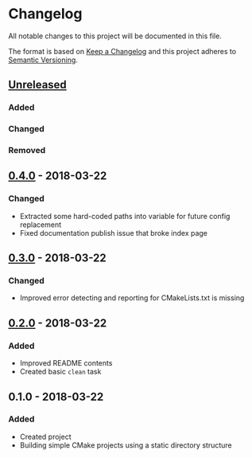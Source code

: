 # Changelog

All notable changes to this project will be documented in this file.

The format is based on [Keep a Changelog](http://keepachangelog.com/en/1.0.0/)
and this project adheres to [Semantic Versioning](http://semver.org/spec/v2.0.0.html).

## [Unreleased]

### Added

### Changed

### Removed

## [0.4.0] - 2018-03-22

### Changed

- Extracted some hard-coded paths into variable for future config replacement
- Fixed documentation publish issue that broke index page

## [0.3.0] - 2018-03-22

### Changed

- Improved error detecting and reporting for CMakeLists.txt is missing

## [0.2.0] - 2018-03-22

### Added

- Improved README contents
- Created basic `clean` task

## 0.1.0 - 2018-03-22

### Added

- Created project
- Building simple CMake projects using a static directory structure

[Unreleased]: https://github.com/code-lever/elixir-cmake/compare/v0.4.0...HEAD
[0.4.0]: https://github.com/code-lever/elixir-cmake/compare/v0.3.0...v0.4.0
[0.3.0]: https://github.com/code-lever/elixir-cmake/compare/v0.2.0...v0.3.0
[0.2.0]: https://github.com/code-lever/elixir-cmake/compare/v0.1.0...v0.2.0